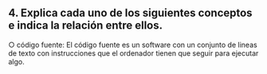## 4. Explica cada uno de los siguientes conceptos e indica la relación entre ellos.  

○ código fuente: El código fuente es un software con un conjunto de lineas de texto con instrucciones que el ordenador
tienen que seguir para ejecutar algo. 